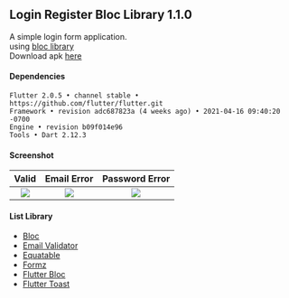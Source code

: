 ## Login Register Bloc Library 1.1.0 ##

A simple login form application.  
using [bloc library](https://bloclibrary.dev/#/)  
Download apk [here](https://www.dropbox.com/s/ob196jo79p455cz)  

#### Dependencies ####
```
Flutter 2.0.5 • channel stable • https://github.com/flutter/flutter.git
Framework • revision adc687823a (4 weeks ago) • 2021-04-16 09:40:20 -0700
Engine • revision b09f014e96
Tools • Dart 2.12.3
```

#### Screenshot ####
| Valid | Email Error | Password Error |
| :---: | :---: | :---: |
| ![](https://images2.imgbox.com/90/35/qvPL6iso_o.png) | ![](https://images2.imgbox.com/ac/d8/rhAJ7uBf_o.png) | ![](https://images2.imgbox.com/5a/3c/rOMCihDm_o.png) |

#### List Library ####
- [Bloc](https://pub.dev/packages/bloc)
- [Email Validator](https://pub.dev/packages/email_validator)
- [Equatable](https://pub.dev/packages/equatable)
- [Formz](https://pub.dev/packages/formz)
- [Flutter Bloc](https://pub.dev/packages/flutter_bloc)
- [Flutter Toast](https://pub.dev/packages/fluttertoast)